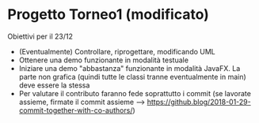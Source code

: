 # Progetto Torneo1 (modificato)
Obiettivi per il 23/12

* (Eventualmente) Controllare, riprogettare, modificando UML
* Ottenere una demo funzionante in modalità testuale
* Iniziare una demo "abbastanza" funzionante in modalità JavaFX. La parte non grafica (quindi tutte le classi tranne eventualmente in main) deve essere la stessa
* Per valutare il contributo faranno fede soprattutto i commit (se lavorate assieme, firmate il commit assieme --> https://github.blog/2018-01-29-commit-together-with-co-authors/)
